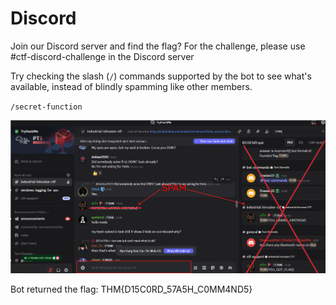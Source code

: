# Discord

Join our Discord server and find the flag?
For the challenge, please use #ctf-discord-challenge in the Discord server



Try checking the slash (`/`) commands supported by the bot to see what's available, instead of blindly spamming like other members.

`/secret-function`

![Discord](./Images/Discord.png)

Bot returned the flag: THM{D15C0RD_57A5H_C0MM4ND5}
